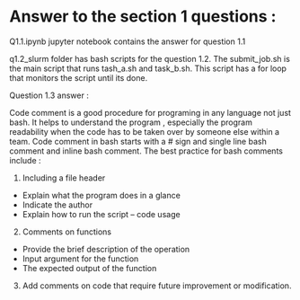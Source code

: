 # Answer to the section 1 questions :

Q1.1.ipynb jupyter notebook contains the answer for question 1.1

q1.2_slurm folder has bash scripts for the question 1.2.
The submit_job.sh is the main script that runs tash_a.sh and task_b.sh. This script has a for loop that monitors the script until its done.

Question 1.3 answer :

Code comment is a good procedure for programing in any language not just bash. It helps to understand the program , especially the program readability when the code has to be taken over by someone else within a team.
Code comment in bash starts with a # sign and single line bash comment and inline bash comment. The best practice for bash comments include :
1.	Including a file header
-	Explain what the program does in a glance
-	Indicate the author 
-	Explain how to run the script – code usage 
2.	Comments on functions
-	Provide the brief description of the operation
-	Input argument for the function
-	The expected output of the function
3.	Add comments on code that require future improvement or modification.
